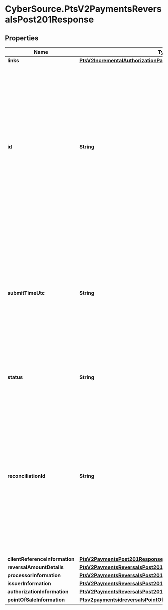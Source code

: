 # CyberSource.PtsV2PaymentsReversalsPost201Response

## Properties
Name | Type | Description | Notes
------------ | ------------- | ------------- | -------------
**links** | [**PtsV2IncrementalAuthorizationPatch201ResponseLinks**](PtsV2IncrementalAuthorizationPatch201ResponseLinks.md) |  | [optional] 
**id** | **String** | An unique identification number generated by Cybersource to identify the submitted request. Returned by all services. It is also appended to the endpoint of the resource. On incremental authorizations, this value with be the same as the identification number returned in the original authorization response.  | [optional] 
**submitTimeUtc** | **String** | Time of request in UTC. Format: `YYYY-MM-DDThh:mm:ssZ` **Example** `2016-08-11T22:47:57Z` equals August 11, 2016, at 22:47:57 (10:47:57 p.m.). The `T` separates the date and the time. The `Z` indicates UTC.  Returned by Cybersource for all services.  | [optional] 
**status** | **String** | The status of the submitted transaction.  Possible values:  - REVERSED  | [optional] 
**reconciliationId** | **String** | Reference number for the transaction. Depending on how your Cybersource account is configured, this value could either be provided in the API request or generated by CyberSource. The actual value used in the request to the processor is provided back to you by Cybersource in the response.  | [optional] 
**clientReferenceInformation** | [**PtsV2PaymentsPost201ResponseClientReferenceInformation**](PtsV2PaymentsPost201ResponseClientReferenceInformation.md) |  | [optional] 
**reversalAmountDetails** | [**PtsV2PaymentsReversalsPost201ResponseReversalAmountDetails**](PtsV2PaymentsReversalsPost201ResponseReversalAmountDetails.md) |  | [optional] 
**processorInformation** | [**PtsV2PaymentsReversalsPost201ResponseProcessorInformation**](PtsV2PaymentsReversalsPost201ResponseProcessorInformation.md) |  | [optional] 
**issuerInformation** | [**PtsV2PaymentsReversalsPost201ResponseIssuerInformation**](PtsV2PaymentsReversalsPost201ResponseIssuerInformation.md) |  | [optional] 
**authorizationInformation** | [**PtsV2PaymentsReversalsPost201ResponseAuthorizationInformation**](PtsV2PaymentsReversalsPost201ResponseAuthorizationInformation.md) |  | [optional] 
**pointOfSaleInformation** | [**Ptsv2paymentsidreversalsPointOfSaleInformation**](Ptsv2paymentsidreversalsPointOfSaleInformation.md) |  | [optional] 



